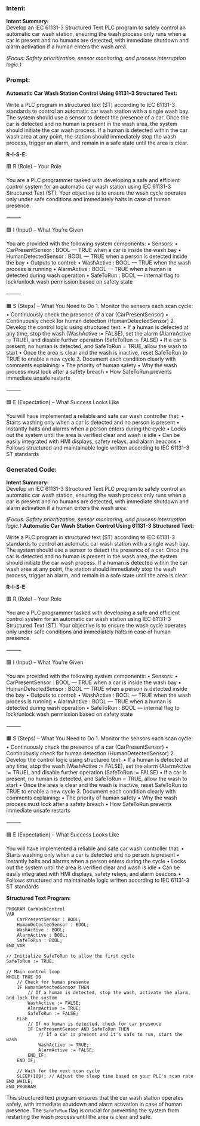### Intent:
**Intent Summary:**  
Develop an IEC 61131-3 Structured Text PLC program to safely control an automatic car wash station, ensuring the wash process only runs when a car is present and no humans are detected, with immediate shutdown and alarm activation if a human enters the wash area.  

*(Focus: Safety prioritization, sensor monitoring, and process interruption logic.)*

### Prompt:
**Automatic Car Wash Station Control Using 61131-3 Structured Text:**

Write a PLC program in structured text (ST) according to IEC 61131-3 standards to control an automatic car wash station with a single wash bay. The system should use a sensor to detect the presence of a car. Once the car is detected and no human is present in the wash area, the system should initiate the car wash process. If a human is detected within the car wash area at any point, the station should immediately stop the wash process, trigger an alarm, and remain in a safe state until the area is clear.

**R-I-S-E:**

🟥 R (Role) – Your Role

You are a PLC programmer tasked with developing a safe and efficient control system for an automatic car wash station using IEC 61131-3 Structured Text (ST). Your objective is to ensure the wash cycle operates only under safe conditions and immediately halts in case of human presence.

⸻

🟩 I (Input) – What You’re Given

You are provided with the following system components:
	•	Sensors:
	•	CarPresentSensor : BOOL — TRUE when a car is inside the wash bay
	•	HumanDetectedSensor : BOOL — TRUE when a person is detected inside the bay
	•	Outputs to control:
	•	WashActive : BOOL — TRUE when the wash process is running
	•	AlarmActive : BOOL — TRUE when a human is detected during wash operation
	•	SafeToRun : BOOL — internal flag to lock/unlock wash permission based on safety state

⸻

🟧 S (Steps) – What You Need to Do
	1.	Monitor the sensors each scan cycle:
	•	Continuously check the presence of a car (CarPresentSensor)
	•	Continuously check for human detection (HumanDetectedSensor)
	2.	Develop the control logic using structured text:
	•	If a human is detected at any time, stop the wash (WashActive := FALSE), set the alarm (AlarmActive := TRUE), and disable further operation (SafeToRun := FALSE)
	•	If a car is present, no human is detected, and SafeToRun = TRUE, allow the wash to start
	•	Once the area is clear and the wash is inactive, reset SafeToRun to TRUE to enable a new cycle
	3.	Document each condition clearly with comments explaining:
	•	The priority of human safety
	•	Why the wash process must lock after a safety breach
	•	How SafeToRun prevents immediate unsafe restarts

⸻

🟦 E (Expectation) – What Success Looks Like

You will have implemented a reliable and safe car wash controller that:
	•	Starts washing only when a car is detected and no person is present
	•	Instantly halts and alarms when a person enters during the cycle
	•	Locks out the system until the area is verified clear and wash is idle
	•	Can be easily integrated with HMI displays, safety relays, and alarm beacons
	•	Follows structured and maintainable logic written according to IEC 61131-3 ST standards

### Generated Code:
**Intent Summary:**  
Develop an IEC 61131-3 Structured Text PLC program to safely control an automatic car wash station, ensuring the wash process only runs when a car is present and no humans are detected, with immediate shutdown and alarm activation if a human enters the wash area.  

*(Focus: Safety prioritization, sensor monitoring, and process interruption logic.)*
**Automatic Car Wash Station Control Using 61131-3 Structured Text:**

Write a PLC program in structured text (ST) according to IEC 61131-3 standards to control an automatic car wash station with a single wash bay. The system should use a sensor to detect the presence of a car. Once the car is detected and no human is present in the wash area, the system should initiate the car wash process. If a human is detected within the car wash area at any point, the station should immediately stop the wash process, trigger an alarm, and remain in a safe state until the area is clear.

**R-I-S-E:**

🟥 R (Role) – Your Role

You are a PLC programmer tasked with developing a safe and efficient control system for an automatic car wash station using IEC 61131-3 Structured Text (ST). Your objective is to ensure the wash cycle operates only under safe conditions and immediately halts in case of human presence.

⸻

🟩 I (Input) – What You’re Given

You are provided with the following system components:
	•	Sensors:
	•	CarPresentSensor : BOOL — TRUE when a car is inside the wash bay
	•	HumanDetectedSensor : BOOL — TRUE when a person is detected inside the bay
	•	Outputs to control:
	•	WashActive : BOOL — TRUE when the wash process is running
	•	AlarmActive : BOOL — TRUE when a human is detected during wash operation
	•	SafeToRun : BOOL — internal flag to lock/unlock wash permission based on safety state

⸻

🟧 S (Steps) – What You Need to Do
	1.	Monitor the sensors each scan cycle:
	•	Continuously check the presence of a car (CarPresentSensor)
	•	Continuously check for human detection (HumanDetectedSensor)
	2.	Develop the control logic using structured text:
	•	If a human is detected at any time, stop the wash (WashActive := FALSE), set the alarm (AlarmActive := TRUE), and disable further operation (SafeToRun := FALSE)
	•	If a car is present, no human is detected, and SafeToRun = TRUE, allow the wash to start
	•	Once the area is clear and the wash is inactive, reset SafeToRun to TRUE to enable a new cycle
	3.	Document each condition clearly with comments explaining:
	•	The priority of human safety
	•	Why the wash process must lock after a safety breach
	•	How SafeToRun prevents immediate unsafe restarts

⸻

🟦 E (Expectation) – What Success Looks Like

You will have implemented a reliable and safe car wash controller that:
	•	Starts washing only when a car is detected and no person is present
	•	Instantly halts and alarms when a person enters during the cycle
	•	Locks out the system until the area is verified clear and wash is idle
	•	Can be easily integrated with HMI displays, safety relays, and alarm beacons
	•	Follows structured and maintainable logic written according to IEC 61131-3 ST standards

**Structured Text Program:**

```structuredtext
PROGRAM CarWashControl
VAR
    CarPresentSensor : BOOL;
    HumanDetectedSensor : BOOL;
    WashActive : BOOL;
    AlarmActive : BOOL;
    SafeToRun : BOOL;
END_VAR

// Initialize SafeToRun to allow the first cycle
SafeToRun := TRUE;

// Main control loop
WHILE TRUE DO
    // Check for human presence
    IF HumanDetectedSensor THEN
        // If a human is detected, stop the wash, activate the alarm, and lock the system
        WashActive := FALSE;
        AlarmActive := TRUE;
        SafeToRun := FALSE;
    ELSE
        // If no human is detected, check for car presence
        IF CarPresentSensor AND SafeToRun THEN
            // If a car is present and it's safe to run, start the wash
            WashActive := TRUE;
            AlarmActive := FALSE;
        END_IF;
    END_IF;
    
    // Wait for the next scan cycle
    SLEEP(100); // Adjust the sleep time based on your PLC's scan rate
END_WHILE;
END_PROGRAM
```

This structured text program ensures that the car wash station operates safely, with immediate shutdown and alarm activation in case of human presence. The `SafeToRun` flag is crucial for preventing the system from restarting the wash process until the area is clear and safe.
